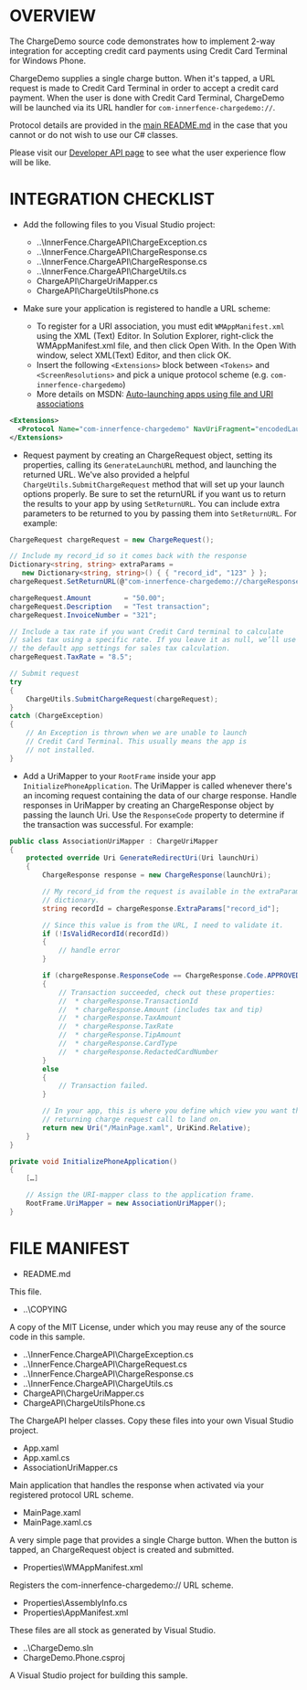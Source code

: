 OVERVIEW
========

The ChargeDemo source code demonstrates how to implement 2-way
integration for accepting credit card payments using Credit Card
Terminal for Windows Phone.

ChargeDemo supplies a single charge button. When it's tapped, a URL
request is made to Credit Card Terminal in order to accept a credit
card payment. When the user is done with Credit Card Terminal,
ChargeDemo will be launched via its URL handler for
`com-innerfence-chargedemo://`.

Protocol details are provided in the [main README.md](../) in the case
that you cannot or do not wish to use our C# classes.

Please visit our [Developer API
page](http://www.innerfence.com/apps/credit-card-terminal/developer-api)
to see what the user experience flow will be like.

INTEGRATION CHECKLIST
=====================

* Add the following files to you Visual Studio project:
  * ..\InnerFence.ChargeAPI\ChargeException.cs
  * ..\InnerFence.ChargeAPI\ChargeResponse.cs
  * ..\InnerFence.ChargeAPI\ChargeResponse.cs
  * ..\InnerFence.ChargeAPI\ChargeUtils.cs
  * ChargeAPI\ChargeUriMapper.cs
  * ChargeAPI\ChargeUtilsPhone.cs

* Make sure your application is registered to handle a URL scheme:

  * To register for a URI association, you must edit
    `WMAppManifest.xml` using the XML (Text) Editor. In Solution
    Explorer, right-click the WMAppManifest.xml file, and then click
    Open With. In the Open With window, select XML(Text) Editor, and
    then click OK.
  * Insert the following `<Extensions>` block between `<Tokens>` and
    `<ScreenResolutions>` and pick a unique protocol scheme (e.g.
    `com-innerfence-chargedemo`)
  * More details on MSDN: [Auto-launching apps using file and URI
    associations](http://msdn.microsoft.com/en-us/library/windowsphone/develop/jj206987.aspx)

```xml
<Extensions>
  <Protocol Name="com-innerfence-chargedemo" NavUriFragment="encodedLaunchUri=%s" TaskID="_default" />
</Extensions>
```

* Request payment by creating an ChargeRequest object, setting its
  properties, calling its `GenerateLaunchURL` method, and launching
  the returned URL. We've also provided a helpful
  `ChargeUtils.SubmitChargeRequest` method that will set up your
  launch options properly. Be sure to set the returnURL if you want us
  to return the results to your app by using `SetReturnURL`. You can
  include extra parameters to be returned to you by passing them into
  `SetReturnURL`. For example:

```cs
ChargeRequest chargeRequest = new ChargeRequest();

// Include my record_id so it comes back with the response
Dictionary<string, string> extraParams =
   new Dictionary<string, string>() { { "record_id", "123" } };
chargeRequest.SetReturnURL(@"com-innerfence-chargedemo://chargeResponse", extraParams);

chargeRequest.Amount        = "50.00";
chargeRequest.Description   = "Test transaction";
chargeRequest.InvoiceNumber = "321";

// Include a tax rate if you want Credit Card terminal to calculate
// sales tax using a specific rate. If you leave it as null, we’ll use
// the default app settings for sales tax calculation.
chargeRequest.TaxRate = "8.5";

// Submit request
try
{
    ChargeUtils.SubmitChargeRequest(chargeRequest);
}
catch (ChargeException)
{
    // An Exception is thrown when we are unable to launch
    // Credit Card Terminal. This usually means the app is
    // not installed.
}
```

* Add a UriMapper to your `RootFrame` inside your app
  `InitializePhoneApplication`. The UriMapper is called whenever
  there's an incoming request containing the data of our charge
  response. Handle responses in UriMapper by creating an
  ChargeResponse object by passing the launch Uri. Use the
  `ResponseCode` property to determine if the transaction was
  successful. For example:

```cs
public class AssociationUriMapper : ChargeUriMapper
{
    protected override Uri GenerateRedirectUri(Uri launchUri)
    {
        ChargeResponse response = new ChargeResponse(launchUri);

        // My record_id from the request is available in the extraParams
        // dictionary.
        string recordId = chargeResponse.ExtraParams["record_id"];

        // Since this value is from the URL, I need to validate it.
        if (!IsValidRecordId(recordId))
        {
            // handle error
        }

        if (chargeResponse.ResponseCode == ChargeResponse.Code.APPROVED)
        {
            // Transaction succeeded, check out these properties:
            //  * chargeResponse.TransactionId
            //  * chargeResponse.Amount (includes tax and tip)
            //  * chargeResponse.TaxAmount
            //  * chargeResponse.TaxRate
            //  * chargeResponse.TipAmount
            //  * chargeResponse.CardType
            //  * chargeResponse.RedactedCardNumber
        }
        else
        {
            // Transaction failed.
        }

        // In your app, this is where you define which view you want the
        // returning charge request call to land on.
        return new Uri("/MainPage.xaml", UriKind.Relative);
    }
}

private void InitializePhoneApplication()
{
    […]

    // Assign the URI-mapper class to the application frame.
    RootFrame.UriMapper = new AssociationUriMapper();
}
```

FILE MANIFEST
=============

* README.md

This file.

* ..\COPYING

A copy of the MIT License, under which you may reuse any of the source
code in this sample.

* ..\InnerFence.ChargeAPI\ChargeException.cs
* ..\InnerFence.ChargeAPI\ChargeRequest.cs
* ..\InnerFence.ChargeAPI\ChargeResponse.cs
* ..\InnerFence.ChargeAPI\ChargeUtils.cs
* ChargeAPI\ChargeUriMapper.cs
* ChargeAPI\ChargeUtilsPhone.cs

The ChargeAPI helper classes. Copy these files into your own Visual
Studio project.

* App.xaml
* App.xaml.cs
* AssociationUriMapper.cs

Main application that handles the response when activated via your
registered protocol URL scheme.

* MainPage.xaml
* MainPage.xaml.cs

A very simple page that provides a single Charge button. When the
button is tapped, an ChargeRequest object is created and submitted.

* Properties\WMAppManifest.xml

Registers the com-innerfence-chargedemo:// URL scheme.

* Properties\AssemblyInfo.cs
* Properties\AppManifest.xml

These files are all stock as generated by Visual Studio.

* ..\ChargeDemo.sln
* ChargeDemo.Phone.csproj

A Visual Studio project for building this sample.
